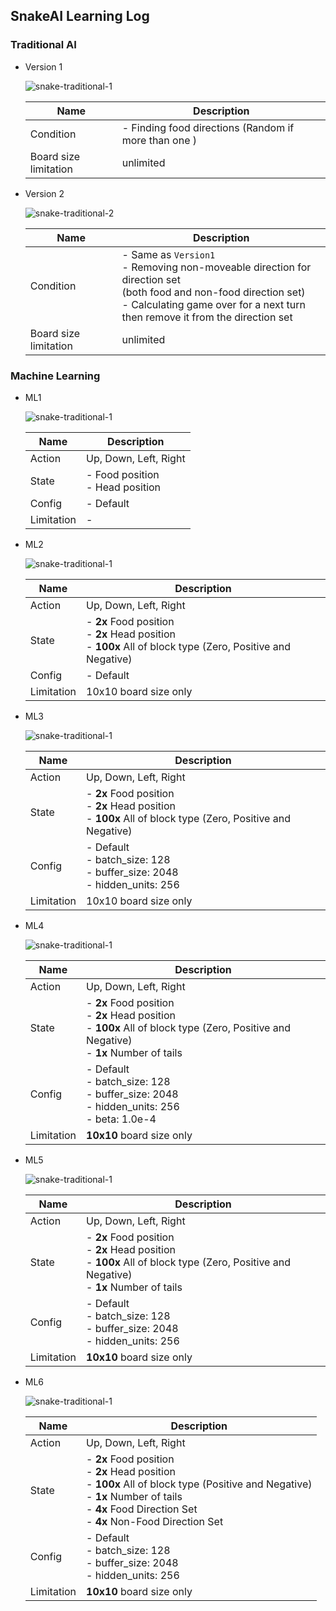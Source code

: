 ## SnakeAI Learning Log

### Traditional AI

- Version 1

  ![snake-traditional-1](C:/Files/workspace/SnakeAI/Resources/snake-traditional-1.gif)

  | Name                  | Description                                          |
  | --------------------- | ---------------------------------------------------- |
  | Condition             | - Finding food directions (Random if more than one ) |
  | Board size limitation | unlimited                                            |

- Version 2

  ![snake-traditional-2](C:/Files/workspace/SnakeAI/Resources/snake-traditional-2.gif)

  | Name                  | Description                                                  |
  | --------------------- | ------------------------------------------------------------ |
  | Condition             | - Same as `Version1`<br />- Removing non-moveable direction for direction set<br />   (both food and non-food direction set)<br />- Calculating game over for a next turn <br />   then remove it from the direction set |
  | Board size limitation | unlimited                                                    |

### Machine Learning

- ML1

  ![snake-traditional-1](C:/Files/workspace/SnakeAI/Resources/xxx.gif)

  | Name       | Description                          |
  | ---------- | ------------------------------------ |
  | Action     | Up, Down, Left, Right                |
  | State      | - Food position<br />- Head position |
  | Config     | - Default                            |
  | Limitation | -                                    |

- ML2

  ![snake-traditional-1](C:/Files/workspace/SnakeAI/Resources/xxx.gif)

  | Name       | Description                                                  |
  | ---------- | ------------------------------------------------------------ |
  | Action     | Up, Down, Left, Right                                        |
  | State      | - **2x** Food position<br />- **2x** Head position<br />- **100x** All of block type (Zero, Positive and Negative) |
  | Config     | - Default                                                    |
  | Limitation | 10x10 board size only                                        |

- ML3

  ![snake-traditional-1](C:/Files/workspace/SnakeAI/Resources/xxx.gif)

  | Name       | Description                                                  |
  | ---------- | ------------------------------------------------------------ |
  | Action     | Up, Down, Left, Right                                        |
  | State      | - **2x** Food position<br />- **2x** Head position<br />- **100x** All of block type (Zero, Positive and Negative) |
  | Config     | - Default<br />- batch_size: 128 <br />- buffer_size: 2048 <br />- hidden_units: 256 |
  | Limitation | 10x10 board size only                                        |

- ML4

  ![snake-traditional-1](C:/Files/workspace/SnakeAI/Resources/xxx.gif)

  | Name       | Description                                                  |
  | ---------- | ------------------------------------------------------------ |
  | Action     | Up, Down, Left, Right                                        |
  | State      | - **2x** Food position<br />- **2x** Head position<br />- **100x** All of block type (Zero, Positive and Negative)<br />- **1x** Number of tails |
  | Config     | - Default<br />- batch_size: 128 <br />- buffer_size: 2048 <br />- hidden_units: 256<br />- beta: 1.0e-4 |
  | Limitation | **10x10** board size only                                    |

- ML5

  ![snake-traditional-1](C:/Files/workspace/SnakeAI/Resources/xxx.gif)

  | Name       | Description                                                  |
  | ---------- | ------------------------------------------------------------ |
  | Action     | Up, Down, Left, Right                                        |
  | State      | - **2x** Food position<br />- **2x** Head position<br />- **100x** All of block type (Zero, Positive and Negative)<br />- **1x** Number of tails |
  | Config     | - Default<br />- batch_size: 128 <br />- buffer_size: 2048 <br />- hidden_units: 256 |
  | Limitation | **10x10** board size only                                    |

- ML6

  ![snake-traditional-1](C:/Files/workspace/SnakeAI/Resources/xxx.gif)

  | Name       | Description                                                  |
  | ---------- | ------------------------------------------------------------ |
  | Action     | Up, Down, Left, Right                                        |
  | State      | - **2x** Food position<br />- **2x** Head position<br />- **100x** All of block type (Positive and Negative)<br />- **1x** Number of tails<br />- **4x** Food Direction Set<br />- **4x** Non-Food Direction Set |
  | Config     | - Default<br />- batch_size: 128 <br />- buffer_size: 2048 <br />- hidden_units: 256 |
  | Limitation | **10x10** board size only                                    |
